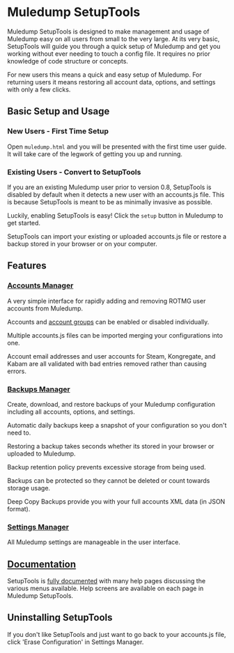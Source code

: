 # Muledump SetupTools

Muledump SetupTools is designed to make management and usage of Muledump easy on all users from small to the very large. At its very basic, SetupTools will guide you through a quick setup of Muledump and get you working without ever needing to touch a config file. It requires no prior knowledge of code structure or concepts.

For new users this means a quick and easy setup of Muledump. For returning users it means restoring all account data, options, and settings with only a few clicks.

## Basic Setup and Usage

### New Users - First Time Setup

Open ```muledump.html``` and you will be presented with the first time user guide. It will take care of the legwork of getting you up and running.

### Existing Users - Convert to SetupTools

If you are an existing Muledump user prior to version 0.8, SetupTools is disabled by default when it detects a new user with an accounts.js file. This is because SetupTools is meant to be as minimally invasive as possible.
 
Luckily, enabling SetupTools is easy! Click the ```setup``` button in Muledump to get started.

SetupTools can import your existing or uploaded accounts.js file or restore a backup stored in your browser or on your computer.

## Features

### [Accounts Manager](help/accounts-manager/index.md)

A very simple interface for rapidly adding and removing ROTMG user accounts from Muledump.

Accounts and [account groups](help/accounts-manager/groups.md) can be enabled or disabled individually.

Multiple accounts.js files can be imported merging your configurations into one.

Account email addresses and user accounts for Steam, Kongregate, and Kabam are all validated with bad entries removed rather than causing errors.

### [Backups Manager](help/backups-manager/index.md)

Create, download, and restore backups of your Muledump configuration including all accounts, options, and settings.

Automatic daily backups keep a snapshot of your configuration so you don't need to.

Restoring a backup takes seconds whether its stored in your browser or uploaded to Muledump.

Backup retention policy prevents excessive storage from being used.

Backups can be protected so they cannot be deleted or count towards storage usage.

Deep Copy Backups provide you with your full accounts XML data (in JSON format).

### [Settings Manager](help/settings-manager.md)

All Muledump settings are manageable in the user interface.

## [Documentation](help/index.md)
SetupTools is [fully documented](help/index.md) with many help pages discussing the various menus available. Help screens are available on each page in Muledump SetupTools.

## Uninstalling SetupTools

If you don't like SetupTools and just want to go back to your accounts.js file, click 'Erase Configuration' in Settings Manager.
